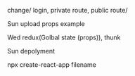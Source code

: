 change/
login, private route, public route/

Sun
upload
props example

Wed
redux(Golbal state (props)), thunk

Sun
depolyment

npx create-react-app filename